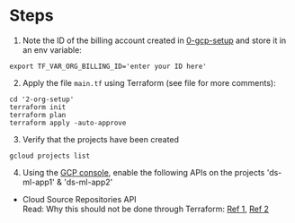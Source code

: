 # Steps
1. Note the ID of the billing account created in [0-gcp-setup](../0-gcp-setup/) and store it in an env variable:
```
export TF_VAR_ORG_BILLING_ID='enter your ID here'
```

2. Apply the file `main.tf` using Terraform (see file for more comments):
```
cd '2-org-setup'
terraform init
terraform plan
terraform apply -auto-approve
```

3. Verify that the projects have been created
```
gcloud projects list
```

4. Using the [GCP console](https://console.cloud.google.com), enable the following APIs on the projects 'ds-ml-app1' & 'ds-ml-app2'  
- Cloud Source Repositories API  
Read: Why this should not be done through Terraform: [Ref 1](https://stackoverflow.com/a/72306829), [Ref 2](https://stackoverflow.com/a/72094901)  
